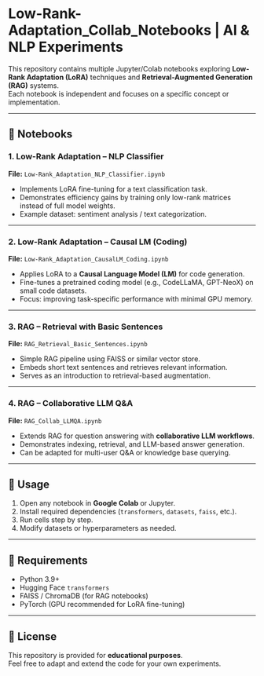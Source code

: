 # Low-Rank-Adaptation_Collab_Notebooks | AI & NLP Experiments

This repository contains multiple Jupyter/Colab notebooks exploring **Low-Rank Adaptation (LoRA)** techniques and **Retrieval-Augmented Generation (RAG)** systems.  
Each notebook is independent and focuses on a specific concept or implementation.

---

## 📂 Notebooks

### 1. Low-Rank Adaptation – NLP Classifier
**File:** `Low-Rank_Adaptation_NLP_Classifier.ipynb`  
- Implements LoRA fine-tuning for a text classification task.  
- Demonstrates efficiency gains by training only low-rank matrices instead of full model weights.  
- Example dataset: sentiment analysis / text categorization.

---

### 2. Low-Rank Adaptation – Causal LM (Coding)
**File:** `Low-Rank_Adaptation_CausalLM_Coding.ipynb`  
- Applies LoRA to a **Causal Language Model (LM)** for code generation.  
- Fine-tunes a pretrained coding model (e.g., CodeLLaMA, GPT-NeoX) on small code datasets.  
- Focus: improving task-specific performance with minimal GPU memory.

---

### 3. RAG – Retrieval with Basic Sentences
**File:** `RAG_Retrieval_Basic_Sentences.ipynb`  
- Simple RAG pipeline using FAISS or similar vector store.  
- Embeds short text sentences and retrieves relevant information.  
- Serves as an introduction to retrieval-based augmentation.

---

### 4. RAG – Collaborative LLM Q&A
**File:** `RAG_Collab_LLMQA.ipynb`  
- Extends RAG for question answering with **collaborative LLM workflows**.  
- Demonstrates indexing, retrieval, and LLM-based answer generation.  
- Can be adapted for multi-user Q&A or knowledge base querying.

---

## 🚀 Usage
1. Open any notebook in **Google Colab** or Jupyter.  
2. Install required dependencies (`transformers`, `datasets`, `faiss`, etc.).  
3. Run cells step by step.  
4. Modify datasets or hyperparameters as needed.

---

## 📌 Requirements
- Python 3.9+  
- Hugging Face `transformers`  
- FAISS / ChromaDB (for RAG notebooks)  
- PyTorch (GPU recommended for LoRA fine-tuning)  

---

## 📝 License
This repository is provided for **educational purposes**.  
Feel free to adapt and extend the code for your own experiments.
